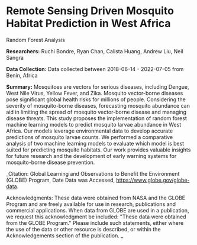 # Remote Sensing Driven Mosquito Habitat Prediction in West Africa
Random Forest Analysis

**Researchers:** Ruchi Bondre, Ryan Chan, Calista Huang, Andrew Liu, Neil Sangra

**Data Collection:** Data collected between 2018-06-14 - 2022-07-05 from Benin, Africa

**Summary:** Mosquitoes are vectors for serious diseases, including Dengue, West Nile Virus, Yellow Fever, and Zika. Mosquito vector-borne diseases pose significant global health risks for millions of people. Considering the severity of mosquito-borne diseases, forecasting mosquito abundance can aid in limiting the spread of mosquito vector-borne disease and managing disease threats. This study proposes the implementation of random forest machine learning models to predict mosquito larvae abundance in West Africa. Our models leverage environmental data to develop accurate predictions of mosquito larvae counts. We performed a comparative analysis of two machine learning models to evaluate which model is best suited for predicting mosquito habitats. Our work  provides valuable insights for future research and the development of early warning systems for mosquito-borne disease prevention.


_Citation: 
Global Learning and Observations to Benefit the Environment (GLOBE) Program, Date Data was Accessed, https://www.globe.gov/globe-data.

Acknowledgments:
These data were obtained from NASA and the GLOBE Program and are freely available for use in research, publications and commercial applications. When data from GLOBE are used in a publication, we request this acknowledgment be included: "These data were obtained from the GLOBE Program." Please include such statements, either where the use of the data or other resource is described, or within the Acknowledgements section of the publication.
_

